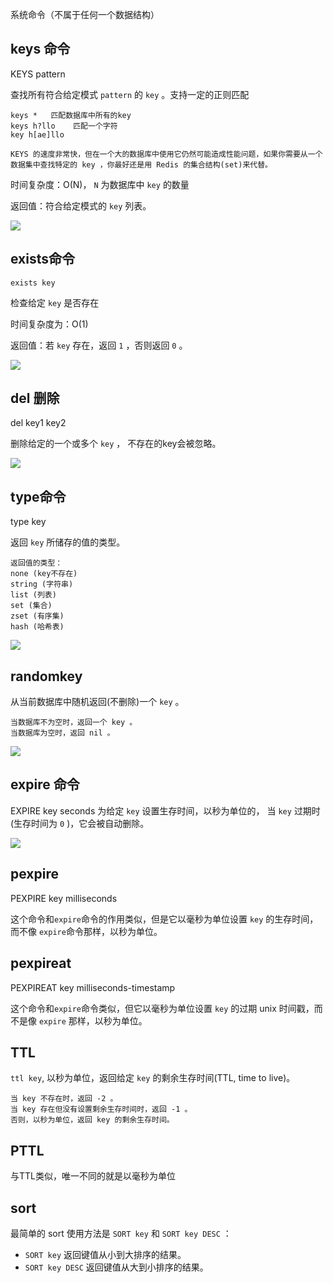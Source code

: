 系统命令（不属于任何一个数据结构）

## keys 命令

KEYS pattern

查找所有符合给定模式 `pattern` 的 `key` 。支持一定的正则匹配

```
keys *   匹配数据库中所有的key
keys h?llo    匹配一个字符
key h[ae]llo   
```

```
KEYS 的速度非常快，但在一个大的数据库中使用它仍然可能造成性能问题，如果你需要从一个数据集中查找特定的 key ，你最好还是用 Redis 的集合结构(set)来代替。
```

时间复杂度：O(N)， `N` 为数据库中 `key` 的数量

返回值：符合给定模式的 `key` 列表。

![](https://setcreed-1258791144.cos.ap-shanghai.myqcloud.com/picgo-img/20191205223737.png)

## exists命令

`exists key`

检查给定 `key` 是否存在

时间复杂度为：O(1)

返回值：若 `key` 存在，返回 `1` ，否则返回 `0` 。

![](https://setcreed-1258791144.cos.ap-shanghai.myqcloud.com/picgo-img/20191205224239.png)

## del 删除

del key1 key2

删除给定的一个或多个 `key` ， 不存在的key会被忽略。

![](https://setcreed-1258791144.cos.ap-shanghai.myqcloud.com/picgo-img/20191205224534.png)

## type命令

type key

返回 `key` 所储存的值的类型。

```
返回值的类型：
none (key不存在)
string (字符串)
list (列表)
set (集合)
zset (有序集)
hash (哈希表)
```



![](https://setcreed-1258791144.cos.ap-shanghai.myqcloud.com/picgo-img/20191205225736.png)



## randomkey

从当前数据库中随机返回(不删除)一个 `key` 。

```
当数据库不为空时，返回一个 key 。
当数据库为空时，返回 nil 。
```

![](https://setcreed-1258791144.cos.ap-shanghai.myqcloud.com/picgo-img/20191205230408.png)



## expire 命令

EXPIRE key seconds    为给定 `key` 设置生存时间，以秒为单位的， 当 `key` 过期时(生存时间为 `0` )，它会被自动删除。

![](https://setcreed-1258791144.cos.ap-shanghai.myqcloud.com/picgo-img/20191205230635.png)



## pexpire

PEXPIRE key milliseconds

这个命令和`expire`命令的作用类似，但是它以毫秒为单位设置 `key` 的生存时间，而不像  `expire`命令那样，以秒为单位。

## pexpireat

PEXPIREAT key milliseconds-timestamp

这个命令和`expire`命令类似，但它以毫秒为单位设置 `key` 的过期 unix 时间戳，而不是像 `expire` 那样，以秒为单位。

## TTL

`ttl key`, 以秒为单位，返回给定 `key` 的剩余生存时间(TTL, time to live)。

```
当 key 不存在时，返回 -2 。
当 key 存在但没有设置剩余生存时间时，返回 -1 。
否则，以秒为单位，返回 key 的剩余生存时间。
```

## PTTL

与TTL类似，唯一不同的就是以毫秒为单位



## sort

最简单的 sort 使用方法是 `SORT key` 和 `SORT key DESC` ：

- `SORT key` 返回键值从小到大排序的结果。
- `SORT key DESC` 返回键值从大到小排序的结果。

